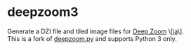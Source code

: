 # deepzoom3
Generate a DZI file and tiled image files for [Deep Zoom](https://msdn.microsoft.com/en-us/library/cc645077(v=vs.95).aspx) \[[ja](https://msdn.microsoft.com/ja-jp/library/cc645077(v=vs.95).aspx)\].  
This is a fork of [deepzoom.py](https://github.com/openzoom/deepzoom.py) and supports Python 3 only. 
